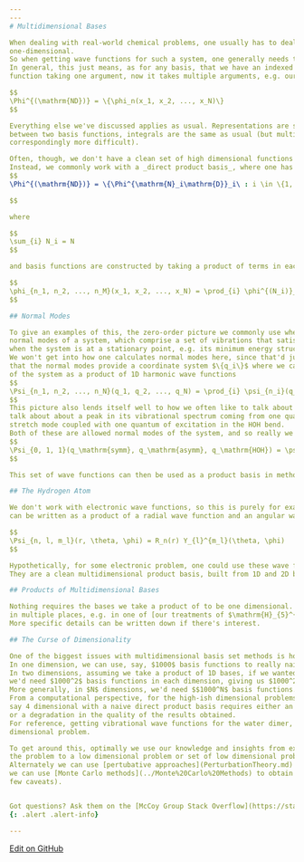 ```yaml
---
---
# Multidimensional Bases

When dealing with real-world chemical problems, one usually has to deal with systems that are larger than
one-dimensional. 
So when getting wave functions for such a system, one generally needs to go to some multi-dimensional basis.
In general, this just means, as for any basis, that we have an indexed set of functions, but instead of each
function taking one argument, now it takes multiple arguments, e.g. our basis is something like

$$
\Phi^{(\mathrm{ND})} = \{\phi_n(x_1, x_2, ..., x_N)\}
$$

Everything else we've discussed applies as usual. Representations are still built by "sandwiching" operators
between two basis functions, integrals are the same as usual (but multidimensional as so 
correspondingly more difficult).

Often, though, we don't have a clean set of high dimensional functions with which we can nicely work.
Instead, we commonly work with a _direct product basis_, where one has a starts with a set of $M$ low-dimensional bases
$$
\Phi^{(\mathrm{ND})} = \{\Phi^{\mathrm{N}_i\mathrm{D}}_i\ : i \in \{1, 2, ..., M\} \}

$$

where

$$
\sum_{i} N_i = N
$$

and basis functions are constructed by taking a product of terms in each of these bases

$$
\phi_{n_1, n_2, ..., n_M}(x_1, x_2, ..., x_N) = \prod_{i} \phi^{(N_i)}_{n_i}
$$

## Normal Modes

To give an examples of this, the zero-order picture we commonly use when studying vibrations is to look at the
normal modes of a system, which comprise a set of vibrations that satisfy the [harmonic oscillator approximation](HarmonicOscillator.md)
when the system is at a stationary point, e.g. its minimum energy structure.
We won't get into how one calculates normal modes here, since that'd just be a distraction, instead we'll note
that the normal modes provide a coordinate system $\{q_i\}$ where we can describe the total vibrational wave function
of the system as a product of 1D harmonic wave functions
$$
\Psi_{n_1, n_2, ..., n_N}(q_1, q_2, ..., q_N) = \prod_{i} \psi_{n_i}(q_i)
$$
This picture also lends itself well to how we often like to talk about vibrations, for instance, in water we might
talk about about a peak in its vibrational spectrum coming from one quantum of excitation in the antisymmetric OH
stretch mode coupled with one quantum of excitation in the HOH bend.
Both of these are allowed normal modes of the system, and so really we're describing the wave function
$$
\Psi_{0, 1, 1}(q_\mathrm{symm}, q_\mathrm{asymm}, q_\mathrm{HOH}) = \psi_{0}(q_\mathrm{symm}) \psi_{1}(q_\mathrm{asymm}) \psi_{1}(q_\mathrm{HOH})
$$

This set of wave functions can then be used as a product basis in methods that go beyond the harmonic approximation.

## The Hydrogen Atom

We don't work with electronic wave functions, so this is purely for example, but we'll recall that the hydrogen atom wave function
can be written as a product of a radial wave function and an angular wave function

$$
\Psi_{n, l, m_l}(r, \theta, \phi) = R_n(r) Y_{l}^{m_l}(\theta, \phi)
$$

Hypothetically, for some electronic problem, one could use these wave functions as a zero-order basis in a perturbation theory treatment.
They are a clean multidimensional product basis, built from 1D and 2D bases themselves.

## Products of Multidimensional Bases

Nothing requires the bases we take a product of to be one dimensional. We've used products of multidimensional bases
in multiple places, e.g. in one of [our treatments of $\mathrm{H}_{5}^{+}$](https://pubs.acs.org/doi/10.1021/acs.jpca.0c02299).
More specific details can be written down if there's interest.

## The Curse of Dimensionality

One of the biggest issues with multidimensional basis set methods is how they scale.
In one dimension, we can use, say, $1000$ basis functions to really nail down the energies and wave functions.
In two dimensions, assuming we take a product of 1D bases, if we wanted the same resolution, 
we'd need $1000^2$ basis functions in each dimension, giving us $1000^2$ functions.
More generally, in $N$ dimensions, we'd need $$1000^N$ basis functions.
From a computational perspective, for the high-ish dimensional problems we work with, this means going beyond
say 4 dimensional with a naive direct product basis requires either an exorbitant amount of computational resources 
or a degradation in the quality of the results obtained.
For reference, getting vibrational wave functions for the water dimer, a system with 6 atoms, is already a 12 
dimensional problem.

To get around this, optimally we use our knowledge and insights from experiment and spectroscopy to reduce
the problem to a low dimensional problem or set of low dimensional problems.
Alternately we can use [pertubative approaches](PerturbationTheory.md) to build off of a good zero-order picture or
we can use [Monte Carlo methods](../Monte%20Carlo%20Methods) to obtain full-dimensional results (although with a 
few caveats).


Got questions? Ask them on the [McCoy Group Stack Overflow](https://stackoverflow.com/c/mccoygroup/questions/ask)
{: .alert .alert-info}

---
```


[Edit on GitHub](https://github.com/McCoyGroup/References/edit/gh-pages/References/Basis%20Set%20Methods/MultidimBasis.md)